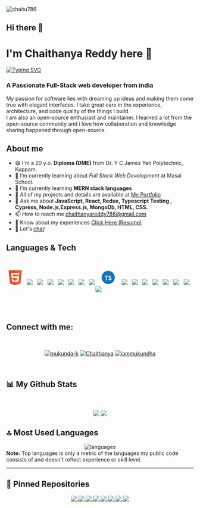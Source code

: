  <p align="left"> <img src="https://komarev.com/ghpvc/?username=chaitu786&label=Profile%20views&color=0e75b6&style=flat" alt="chaitu786" /> </p>
 
## Hi there 👋 
<h1>I'm Chaithanya Reddy here 👋</h1>

[![Typing SVG](https://readme-typing-svg.herokuapp.com?font=Architects+Daughter&color=FF5733&size=25&center=false&lines=Full+Stack+Web+Developer...;2000%2B+Hours+Of+Coding+Experiance;Problem+Solver)](https://git.io/typing-svg)

<h3>A Passionate Full-Stack web developer from india</h3>
<p>My passion for software lies with dreaming up ideas and making them come true with elegant interfaces. I take great care in the experience, architecture, and code quality of the things I build.<br>
I am also an open-source enthusiast and maintainer. I learned a lot from the open-source community and i love how collaboration and knowledge sharing happened through open-source.</p>

## About me
- 😄 I'm a 20 y.o. <b>Diploma (DME)</b> from Dr. Y C James Yen Polytechnic, Kuppam. 
- 🌱 I’m currently learning about <i>Full Stack Web Development</i> at Masai School.
- 🌱 I’m currently learning <b>MERN stack languages</b>
- 🤔 All of my projects and details are available at [My Portfolio](https://chaitu786.github.io/chaitu-portfolio/)
- 💬 Ask me about <b>JavaScript, React, Redux, Typescript Testing , Cypress, Node.js,Express.js, MongoDb, HTML, CSS.</b>
- 📫 How to reach me chaithanyareddy786@gmail.com
- 📄 Know about my experiences [Click Here (Resume)](https://drive.google.com/file/d/186G5Foy--YBqwAD_gNuJqY7N0zlcV8Mu/view?usp=sharing)
- 💬 Let's [chat](chaithanyareddy786@gmail.com)!

## Languages & Tech
<br/>
<p align='center'>
    <img height="40" src="/iconImages/html.png">&nbsp;&nbsp;
    <img height="40" src="https://www.linkpicture.com/q/css.png">&nbsp;&nbsp;
    <img height="40" src="https://www.linkpicture.com/q/javascript_2.png">&nbsp;&nbsp;
    <img height="40" src="https://img.icons8.com/color/2x/chakra-ui.png">&nbsp;&nbsp;
    <img height="40" src="https://material-ui.com/static/logo.png">&nbsp;&nbsp;
    <img height="40" src="https://encrypted-tbn0.gstatic.com/images?q=tbn%3AANd9GcSSYXDgtUuX0KXITEzysyAq-gwLKRNalIEdUg&usqp=CAU">&nbsp;&nbsp;
    <img height="40" src="https://www.linkpicture.com/q/react_3.png">&nbsp;&nbsp;
    <img height="40" src="https://miro.medium.com/max/2800/0*U2DmhXYumRyXH6X1.png">&nbsp;&nbsp;
    <img height="40" src="/iconImages/typescript.png">&nbsp;&nbsp;
    <img height="40" src="https://n7.nextpng.com/sticker-png/925/447/sticker-png-express-js-node-js-javascript-mongodb-node-js-text-trademark-logo-web-application.png">&nbsp;&nbsp;
    <img height="40" src="https://www.linkpicture.com/q/node.png">&nbsp;&nbsp;
    <img height="40" src="https://www.linkpicture.com/q/mongo.png">&nbsp;&nbsp;
    <img height="40" src="https://www.linkpicture.com/q/express.png">&nbsp;&nbsp;
    <img height="40" src="https://img.icons8.com/color/344/java-web-token.png">&nbsp;&nbsp;
    <img height="40" src="https://www.linkpicture.com/q/cypress.png">&nbsp;&nbsp;
    <img height="40" src="https://img.icons8.com/color/452/npm.png">&nbsp;&nbsp;
    <img height="40" src="https://img.icons8.com/color/344/git.png">&nbsp;&nbsp;
</p>
<br/>
<br/>



## Connect with me:
<br/>
<p align='center'>
<a href="https://www.linkedin.com/in/chaithanya-reddy-175023207/" target="_blank" ><img align="center" src="https://raw.githubusercontent.com/rahuldkjain/github-profile-readme-generator/master/src/images/icons/Social/linked-in-alt.svg" alt="mukunda-k" height="30" width="40" /></a>
<a href="https://www.facebook.com/chaithanya.prabha.56/" target="_blank"><img align="center" src="https://raw.githubusercontent.com/rahuldkjain/github-profile-readme-generator/master/src/images/icons/Social/facebook.svg" alt="Chaithanya" height="30" width="40" /></a>
<!-- <a href="[https://fb.com/Chaithanya Prabha](https://www.facebook.com/chaithanya.prabha.56/)" target="_blank"><img align="center" src="https://raw.githubusercontent.com/rahuldkjain/github-profile-readme-generator/master/src/images/icons/Social/facebook.svg" alt="Chaithanya" height="30" width="40" /></a> -->
<a href="https://instagram.com/she_calz_me_bangaru" target="_blank"><img align="center" src="https://raw.githubusercontent.com/rahuldkjain/github-profile-readme-generator/master/src/images/icons/Social/instagram.svg" alt="iammukundha" height="30" width="40" /></a>
</p>
<br/>

## 📊 My Github Stats

  <br/>
 <p align="center">
  <img width="48%" src="https://github-readme-stats.vercel.app/api?username=chaitu786&show_icons=true&hide_border=true&theme=dark" />
  <img width="48%" src="https://github-readme-streak-stats.herokuapp.com/?user=chaitu786&hide_border=true&theme=dark" />
</p>

## 🔝 Most Used Languages
 <div align="center">
  <img alt="languages" src="https://github-readme-stats.vercel.app/api/top-langs/?username=chaitu786&layout=compact&hide_border=true&theme=dark" />
</div> 
  <b>Note:</b> Top languages is only a metric of the languages my public code consists of and doesn't reflect experience or skill level.

---

## 📕 Pinned Repositories

<p align="center">
<a href="https://github.com/chaitu786/Nykaa-Unit-2-Project">
  <img align="center" src="https://github-readme-stats.vercel.app/api/pin/?username=chaitu786&repo=Nykaa-Unit-2-Project&hide_border=true&theme=dark" />
</a>

<a href="https://github.com/chaitu786/Zoom_car.Com">
  <image align="center" src="https://github-readme-stats.vercel.app/api/pin/?username=chaitu786&repo=Zoom_car.Com&hide_border=true&theme=dark" />
</a>

<a href="https://github.com/chaitu786/Himalayausa-clone">
  <img align="center" src="https://github-readme-stats.vercel.app/api/pin/?username=chaitu786&repo=Himalayausa-clone&hide_border=true&theme=dark" />
</a>

<a href="https://github.com/chaitu786/Modesens_Clone-1">
  <img align="center" src="https://github-readme-stats.vercel.app/api/pin/?username=chaitu786&repo=Modesens_Clone-1&hide_border=true&theme=dark" />
</a>

<a href="https://github.com/chaitu786/Farmer-Festlizer">
  <img align="center" src="https://github-readme-stats.vercel.app/api/pin/?username=chaitu786&repo=Farmer-Festlizer&hide_border=true&theme=dark" />
</a>


<a href="https://github.com/chaitu786/Tic-Tac-Toi">
  <img align="center" src="https://github-readme-stats.vercel.app/api/pin/?username=chaitu786&repo=Tic-Tac-Toi&hide_border=true&theme=dark" />
</a>

<a href="https://github.com/chaitu786/Weather-Application">
  <img align="center" src="https://github-readme-stats.vercel.app/api/pin/?username=chaitu786&repo=Weather-Application&hide_border=true&theme=dark" />
</a>

<a href="https://github.com/chaitu786/Movie-Search-App">
  <img align="center" src="https://github-readme-stats.vercel.app/api/pin/?username=chaitu786&repo=Movie-Search-App&hide_border=true&theme=dark" />
</a>

</p>
<!--
**chaitu786/chaitu786** is a ✨ _special_ ✨ repository because its `README.md` (this file) appears on your GitHub profile.

Here are some ideas to get you started:

- 🔭 I’m currently working on ...
- 🌱 I’m currently learning ...
- 👯 I’m looking to collaborate on ...
- 🤔 I’m looking for help with ...
- 💬 Ask me about ...
- 📫 How to reach me: ...
- 😄 Pronouns: ...
- ⚡ Fun fact: ...
-->
